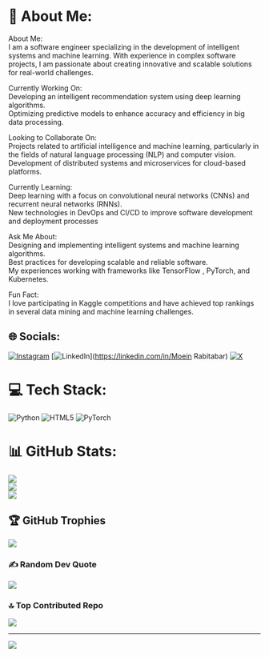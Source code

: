 # 💫 About Me:
About Me:<br>I am a software engineer specializing in the development of intelligent systems and machine learning. With experience in complex software projects, I am passionate about creating innovative and scalable solutions for real-world challenges.<br>

Currently Working On:<br>Developing an intelligent recommendation system using deep learning algorithms.<br>Optimizing predictive models to enhance accuracy and efficiency in big data processing.<br>

Looking to Collaborate On:<br>Projects related to artificial intelligence and machine learning, particularly in the fields of natural language processing (NLP) and computer vision.<br>Development of distributed systems and microservices for cloud-based platforms.<br>

Currently Learning:<br>Deep learning with a focus on convolutional neural networks (CNNs) and recurrent neural networks (RNNs).<br>New technologies in DevOps and CI/CD to improve software development and deployment processes<br>

Ask Me About:<br>Designing and implementing intelligent systems and machine learning algorithms.<br>Best practices for developing scalable and reliable software.<br>My experiences working with frameworks like TensorFlow , PyTorch, and Kubernetes.<br>

Fun Fact:<br>I love participating in Kaggle competitions and have achieved top rankings in several data mining and machine learning challenges.


## 🌐 Socials:
[![Instagram](https://img.shields.io/badge/Instagram-%23E4405F.svg?logo=Instagram&logoColor=white)](https://instagram.com/moein_rabitabar) [![LinkedIn](https://img.shields.io/badge/LinkedIn-%230077B5.svg?logo=linkedin&logoColor=white)](https://linkedin.com/in/Moein Rabitabar) [![X](https://img.shields.io/badge/X-black.svg?logo=X&logoColor=white)](https://x.com/Moein_rabitabar) 

# 💻 Tech Stack:
![Python](https://img.shields.io/badge/python-3670A0?style=for-the-badge&logo=python&logoColor=ffdd54) ![HTML5](https://img.shields.io/badge/html5-%23E34F26.svg?style=for-the-badge&logo=html5&logoColor=white) ![PyTorch](https://img.shields.io/badge/PyTorch-%23EE4C2C.svg?style=for-the-badge&logo=PyTorch&logoColor=white)
# 📊 GitHub Stats:
![](https://github-readme-stats.vercel.app/api?username=Moeinrabitabar&theme=dark&hide_border=false&include_all_commits=false&count_private=false)<br/>
![](https://github-readme-streak-stats.herokuapp.com/?user=Moeinrabitabar&theme=dark&hide_border=false)<br/>
![](https://github-readme-stats.vercel.app/api/top-langs/?username=Moeinrabitabar&theme=dark&hide_border=false&include_all_commits=false&count_private=false&layout=compact)

## 🏆 GitHub Trophies
![](https://github-profile-trophy.vercel.app/?username=Moeinrabitabar&theme=radical&no-frame=false&no-bg=true&margin-w=4)

### ✍️ Random Dev Quote
![](https://quotes-github-readme.vercel.app/api?type=horizontal&theme=radical)

### 🔝 Top Contributed Repo
![](https://github-contributor-stats.vercel.app/api?username=Moeinrabitabar&limit=5&theme=dark&combine_all_yearly_contributions=true)

---
[![](https://visitcount.itsvg.in/api?id=Moeinrabitabar&icon=0&color=0)](https://visitcount.itsvg.in)

<!-- Proudly created with GPRM ( https://gprm.itsvg.in ) -->


